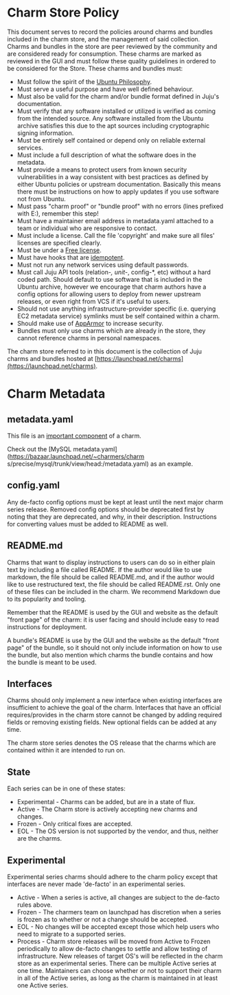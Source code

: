# Charm Store Policy

This document serves to record the policies around charms and bundles included
in the charm store, and the management of said collection. Charms and bundles in
the store are peer reviewed by the community and are considered ready for
consumption. These charms are marked as reviewed in the GUI and must follow
these quality guidelines in ordered to be considered for the Store. These charms
and bundles must:

  - Must follow the spirit of the [Ubuntu Philosophy](http://www.ubuntu.com/about/about-ubuntu/our-philosophy).
  - Must serve a useful purpose and have well defined behaviour.
  - Must also be valid for the charm and/or bundle format defined in Juju's documentation.
  - Must verify that any software installed or utilized is verified as coming from the intended source. Any software installed from the Ubuntu archive satisfies this due to the apt sources including cryptographic signing information.
  - Must be entirely self contained or depend only on reliable external services.
  - Must include a full description of what the software does in the metadata.
  - Must provide a means to protect users from known security vulnerabilities in a way consistent with best practices as defined by either Ubuntu policies or upstream documentation. Basically this means there must be instructions on how to apply updates if you use software not from Ubuntu.
  - Must pass "charm proof" or "bundle proof" with no errors (lines prefixed with E:), remember this step!
  - Must have a maintainer email address in metadata.yaml attached to a team or individual who are responsive to contact.
  - Must include a license. Call the file 'copyright' and make sure all files' licenses are specified clearly.
  - Must be under a [Free license](http://opensource.org/osd). 
  - Must have hooks that are [idempotent](http://en.wikipedia.org/wiki/Idempotence).
  - Must not run any network services using default passwords.
  - Must call Juju API tools (relation-*, unit-*, config-*, etc) without a hard coded path. Should default to use software that is included in the Ubuntu archive, however we encourage that charm authors have a config options for allowing users to deploy from newer upstream releases, or even right from VCS if it's useful to users.
  - Should not use anything infrastructure-provider specific (i.e. querying EC2 metadata service) symlinks must be self contained within a charm.
  - Should make use of [AppArmor](https://help.ubuntu.com/12.04/serverguide/apparmor.html) to increase security.
  - Bundles must only use charms which are already in the store, they cannot reference charms in personal namespaces.

The charm store referred to in this document is the collection of Juju charms
and bundles hosted at
[https://launchpad.net/charms](https://launchpad.net/charms).

# Charm Metadata

## metadata.yaml

This file is an [important component](authors-charm-components.html) of a charm.

Check out the [MySQL metadata.yaml](https://bazaar.launchpad.net/~charmers/charm
s/precise/mysql/trunk/view/head:/metadata.yaml) as an example.

## config.yaml

Any de-facto config options must be kept at least until the next major charm
series release. Removed config options should be deprecated first by noting that
they are deprecated, and why, in their description. Instructions for converting
values must be added to README as well.

## README.md

Charms that want to display instructions to users can do so in either plain text
by including a file called README. If the author would like to use markdown, the
file should be called README.md, and if the author would like to use
restructured text, the file should be called README.rst. Only one of these files
can be included in the charm. We recommend Markdown due to its popularity and
tooling.

Remember that the README is used by the GUI and website as the default "front
page" of the charm: it is user facing and should include easy to read
instructions for deployment.

A bundle's README is use by the GUI and the website as the default "front page"
of the bundle, so it should not only include information on how to use the
bundle, but also mention which charms the bundle contains and how the bundle is
meant to be used.

## Interfaces

Charms should only implement a new interface when existing interfaces are
insufficient to achieve the goal of the charm. Interfaces that have an official
requires/provides in the charm store cannot be changed by adding required fields
or removing existing fields. New optional fields can be added at any time.

The charm store series denotes the OS release that the charms which are
contained within it are intended to run on.

## State

Each series can be in one of these states:

  - Experimental - Charms can be added, but are in a state of flux.
  - Active - The Charm store is actively accepting new charms and changes.
  - Frozen - Only critical fixes are accepted.
  - EOL - The OS version is not supported by the vendor, and thus, neither are the charms. 

## Experimental

Experimental series charms should adhere to the charm policy except that
interfaces are never made 'de-facto' in an experimental series.

  - Active - When a series is active, all changes are subject to the de-facto rules above.
  - Frozen - The charmers team on launchpad has discretion when a series is frozen as to whether or not a change should be accepted.
  - EOL - No changes will be accepted except those which help users who need to migrate to a supported series.
  - Process - Charm store releases will be moved from Active to Frozen periodically to allow de-facto changes to settle and allow testing of infrastructure. New releases of target OS's will be reflected in the charm store as an experimental series. There can be multiple Active series at one time. Maintainers can choose whether or not to support their charm in all of the Active series, as long as the charm is maintained in at least one Active series.

